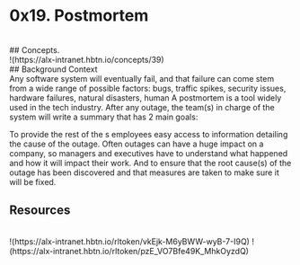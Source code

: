 # 0x19. Postmortem
<br>
## Concepts.
<br>
!(https://alx-intranet.hbtn.io/concepts/39)
<br>
## Background Context
<br>
Any software system will eventually fail, and that failure can come stem from a wide range of possible factors: bugs, traffic spikes, security issues, hardware failures, natural disasters, human 
A postmortem is a tool widely used in the tech industry. After any outage, the team(s) in charge of the system will write a summary that has 2 main goals:

To provide the rest of the s employees easy access to information detailing the cause of the outage. Often outages can have a huge impact on a company, so managers and executives have to understand what happened and how it will impact their work.
And to ensure that the root cause(s) of the outage has been discovered and that measures are taken to make sure it will be fixed.
<br>
## Resources
<br>
!(https://alx-intranet.hbtn.io/rltoken/vkEjk-M6yBWW-wyB-7-I9Q)
!(https://alx-intranet.hbtn.io/rltoken/pzE_VO7Bfe49K_MhkOyzdQ)